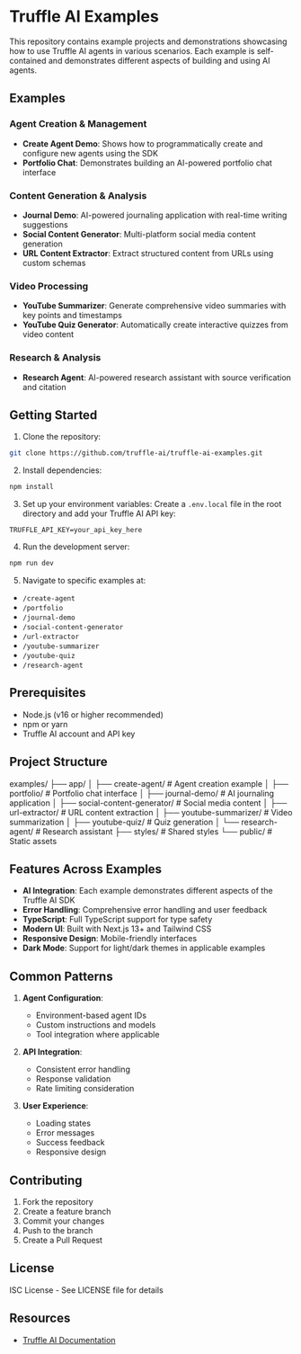 # Truffle AI Examples

This repository contains example projects and demonstrations showcasing how to use Truffle AI agents in various scenarios. Each example is self-contained and demonstrates different aspects of building and using AI agents.

## Examples

### Agent Creation & Management
- **Create Agent Demo**: Shows how to programmatically create and configure new agents using the SDK
- **Portfolio Chat**: Demonstrates building an AI-powered portfolio chat interface

### Content Generation & Analysis
- **Journal Demo**: AI-powered journaling application with real-time writing suggestions
- **Social Content Generator**: Multi-platform social media content generation
- **URL Content Extractor**: Extract structured content from URLs using custom schemas

### Video Processing
- **YouTube Summarizer**: Generate comprehensive video summaries with key points and timestamps
- **YouTube Quiz Generator**: Automatically create interactive quizzes from video content

### Research & Analysis
- **Research Agent**: AI-powered research assistant with source verification and citation

## Getting Started

1. Clone the repository:
```bash
git clone https://github.com/truffle-ai/truffle-ai-examples.git
```

2. Install dependencies:
```bash
npm install
```

3. Set up your environment variables:
Create a `.env.local` file in the root directory and add your Truffle AI API key:
```
TRUFFLE_API_KEY=your_api_key_here
```

4. Run the development server:
```bash
npm run dev
```

5. Navigate to specific examples at:
- `/create-agent`
- `/portfolio`
- `/journal-demo`
- `/social-content-generator`
- `/url-extractor`
- `/youtube-summarizer`
- `/youtube-quiz`
- `/research-agent`

## Prerequisites

- Node.js (v16 or higher recommended)
- npm or yarn
- Truffle AI account and API key

## Project Structure

examples/
├── app/
│ ├── create-agent/ # Agent creation example
│ ├── portfolio/ # Portfolio chat interface
│ ├── journal-demo/ # AI journaling application
│ ├── social-content-generator/ # Social media content
│ ├── url-extractor/ # URL content extraction
│ ├── youtube-summarizer/ # Video summarization
│ ├── youtube-quiz/ # Quiz generation
│ └── research-agent/ # Research assistant
├── styles/ # Shared styles
└── public/ # Static assets


## Features Across Examples

- **AI Integration**: Each example demonstrates different aspects of the Truffle AI SDK
- **Error Handling**: Comprehensive error handling and user feedback
- **TypeScript**: Full TypeScript support for type safety
- **Modern UI**: Built with Next.js 13+ and Tailwind CSS
- **Responsive Design**: Mobile-friendly interfaces
- **Dark Mode**: Support for light/dark themes in applicable examples

## Common Patterns

1. **Agent Configuration**:
   - Environment-based agent IDs
   - Custom instructions and models
   - Tool integration where applicable

2. **API Integration**:
   - Consistent error handling
   - Response validation
   - Rate limiting consideration

3. **User Experience**:
   - Loading states
   - Error messages
   - Success feedback
   - Responsive design

## Contributing

1. Fork the repository
2. Create a feature branch
3. Commit your changes
4. Push to the branch
5. Create a Pull Request

## License

ISC License - See LICENSE file for details

## Resources

- [Truffle AI Documentation](https://docs.trytruffle.ai)